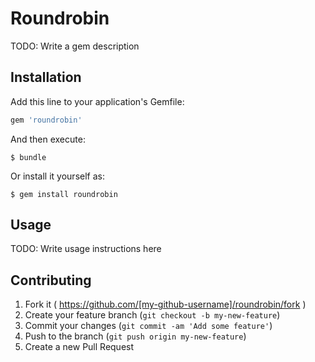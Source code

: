 # Roundrobin

TODO: Write a gem description

## Installation

Add this line to your application's Gemfile:

```ruby
gem 'roundrobin'
```

And then execute:

    $ bundle

Or install it yourself as:

    $ gem install roundrobin

## Usage

TODO: Write usage instructions here

## Contributing

1. Fork it ( https://github.com/[my-github-username]/roundrobin/fork )
2. Create your feature branch (`git checkout -b my-new-feature`)
3. Commit your changes (`git commit -am 'Add some feature'`)
4. Push to the branch (`git push origin my-new-feature`)
5. Create a new Pull Request
